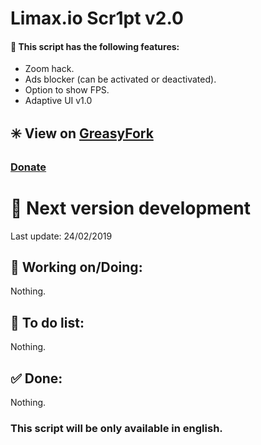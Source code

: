 # Limax.io Scr1pt v2.0

#### 🔰 This script has the following features:
* Zoom hack.
* Ads blocker (can be activated or deactivated).
* Option to show FPS.
* Adaptive UI v1.0

## ✳️  View on [GreasyFork](https://greasyfork.org/es/scripts/36071-superhex-io-scr1pt)

### [Donate](https://www.paypal.me/TBM13)

# 🔰 Next version development
Last update: 24/02/2019

## 🔧 Working on/Doing:
Nothing.

## 📝 To do list:
Nothing.

## ✅ Done:
Nothing.

### This script will be only available in english.
